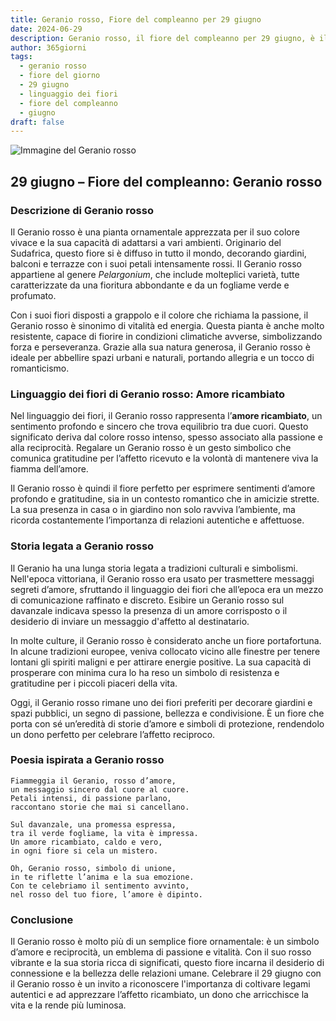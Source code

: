 ```yaml
---
title: Geranio rosso, Fiore del compleanno per 29 giugno
date: 2024-06-29
description: Geranio rosso, il fiore del compleanno per 29 giugno, è il simbolo di Amore ricambiato. Scopri il suo significato unico, le storie affascinanti e la poesia che celebra la sua bellezza.
author: 365giorni
tags:
  - geranio rosso
  - fiore del giorno
  - 29 giugno
  - linguaggio dei fiori
  - fiore del compleanno
  - giugno
draft: false
---
```


![Immagine del Geranio rosso](https://cdn.pixabay.com/photo/2019/07/12/14/52/geranium-4333041_1280.jpg)


## 29 giugno – Fiore del compleanno: Geranio rosso

### Descrizione di Geranio rosso

Il Geranio rosso è una pianta ornamentale apprezzata per il suo colore vivace e la sua capacità di adattarsi a vari ambienti. Originario del Sudafrica, questo fiore si è diffuso in tutto il mondo, decorando giardini, balconi e terrazze con i suoi petali intensamente rossi. Il Geranio rosso appartiene al genere _Pelargonium_, che include molteplici varietà, tutte caratterizzate da una fioritura abbondante e da un fogliame verde e profumato.

Con i suoi fiori disposti a grappolo e il colore che richiama la passione, il Geranio rosso è sinonimo di vitalità ed energia. Questa pianta è anche molto resistente, capace di fiorire in condizioni climatiche avverse, simbolizzando forza e perseveranza. Grazie alla sua natura generosa, il Geranio rosso è ideale per abbellire spazi urbani e naturali, portando allegria e un tocco di romanticismo.

### Linguaggio dei fiori di Geranio rosso: Amore ricambiato

Nel linguaggio dei fiori, il Geranio rosso rappresenta l’**amore ricambiato**, un sentimento profondo e sincero che trova equilibrio tra due cuori. Questo significato deriva dal colore rosso intenso, spesso associato alla passione e alla reciprocità. Regalare un Geranio rosso è un gesto simbolico che comunica gratitudine per l’affetto ricevuto e la volontà di mantenere viva la fiamma dell’amore.

Il Geranio rosso è quindi il fiore perfetto per esprimere sentimenti d’amore profondo e gratitudine, sia in un contesto romantico che in amicizie strette. La sua presenza in casa o in giardino non solo ravviva l’ambiente, ma ricorda costantemente l’importanza di relazioni autentiche e affettuose.

### Storia legata a Geranio rosso

Il Geranio ha una lunga storia legata a tradizioni culturali e simbolismi. Nell'epoca vittoriana, il Geranio rosso era usato per trasmettere messaggi segreti d’amore, sfruttando il linguaggio dei fiori che all’epoca era un mezzo di comunicazione raffinato e discreto. Esibire un Geranio rosso sul davanzale indicava spesso la presenza di un amore corrisposto o il desiderio di inviare un messaggio d'affetto al destinatario.

In molte culture, il Geranio rosso è considerato anche un fiore portafortuna. In alcune tradizioni europee, veniva collocato vicino alle finestre per tenere lontani gli spiriti maligni e per attirare energie positive. La sua capacità di prosperare con minima cura lo ha reso un simbolo di resistenza e gratitudine per i piccoli piaceri della vita.

Oggi, il Geranio rosso rimane uno dei fiori preferiti per decorare giardini e spazi pubblici, un segno di passione, bellezza e condivisione. È un fiore che porta con sé un’eredità di storie d’amore e simboli di protezione, rendendolo un dono perfetto per celebrare l’affetto reciproco.

### Poesia ispirata a Geranio rosso

```
Fiammeggia il Geranio, rosso d’amore,  
un messaggio sincero dal cuore al cuore.  
Petali intensi, di passione parlano,  
raccontano storie che mai si cancellano.  

Sul davanzale, una promessa espressa,  
tra il verde fogliame, la vita è impressa.  
Un amore ricambiato, caldo e vero,  
in ogni fiore si cela un mistero.  

Oh, Geranio rosso, simbolo di unione,  
in te riflette l’anima e la sua emozione.  
Con te celebriamo il sentimento avvinto,  
nel rosso del tuo fiore, l’amore è dipinto.  
```

### Conclusione

Il Geranio rosso è molto più di un semplice fiore ornamentale: è un simbolo d’amore e reciprocità, un emblema di passione e vitalità. Con il suo rosso vibrante e la sua storia ricca di significati, questo fiore incarna il desiderio di connessione e la bellezza delle relazioni umane. Celebrare il 29 giugno con il Geranio rosso è un invito a riconoscere l'importanza di coltivare legami autentici e ad apprezzare l’affetto ricambiato, un dono che arricchisce la vita e la rende più luminosa.
